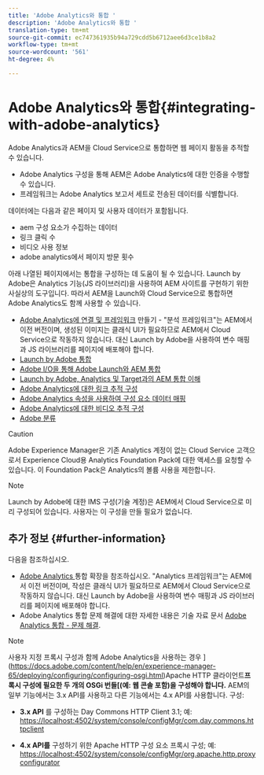 ```yaml
---
title: 'Adobe Analytics와 통합 '
description: 'Adobe Analytics와 통합 '
translation-type: tm+mt
source-git-commit: ec747361935b94a729cdd5b6712aee6d3ce1b8a2
workflow-type: tm+mt
source-wordcount: '561'
ht-degree: 4%

---
```



# Adobe Analytics와 통합{#integrating-with-adobe-analytics}

Adobe Analytics과 AEM을 Cloud Service으로 통합하면 웹 페이지 활동을 추적할 수 있습니다.

* Adobe Analytics 구성을 통해 AEM은 Adobe Analytics에 대한 인증을 수행할 수 있습니다.
* 프레임워크는 Adobe Analytics 보고서 세트로 전송된 데이터를 식별합니다.

데이터에는 다음과 같은 페이지 및 사용자 데이터가 포함됩니다.

* aem 구성 요소가 수집하는 데이터
* 링크 클릭 수
* 비디오 사용 정보
* adobe analytics에서 페이지 방문 횟수

아래 나열된 페이지에서는 통합을 구성하는 데 도움이 될 수 있습니다. Launch by Adobe은 Analytics 기능(JS 라이브러리)을 사용하여 AEM 사이트를 구현하기 위한 사실상의 도구입니다. 따라서 AEM을 Launch와 Cloud Service으로 통합하면 Adobe Analytics도 함께 사용할 수 있습니다.

* [Adobe Analytics에 연결 및 프레임워크](https://docs.adobe.com/content/help/en/experience-manager-65/administering/integration/adobeanalytics-connect.html)  만들기 - &quot;분석 프레임워크&quot;는 AEM에서 이전 버전이며, 생성된 이미지는 클래식 UI가 필요하므로 AEM에서 Cloud Service으로 작동하지 않습니다. 대신 Launch by Adobe을 사용하여 변수 매핑과 JS 라이브러리를 페이지에 배포해야 합니다.
* [Launch by Adobe 통합](https://docs.adobe.com/content/help/en/experience-manager-learn/sites/integrations/adobe-launch-integration-tutorial-understand.html)
* [Adobe I/O을 통해 Adobe Launch와 AEM 통합](https://helpx.adobe.com/experience-manager/using/aem_launch_adobeio_integration.html)
* [Launch by Adobe, Analytics 및 Target과의 AEM 통합 이해](https://helpx.adobe.com/experience-manager/kt/integration/using/aem-launch-integration-tutorial-understand.html)
* [Adobe Analytics에 대한 링크 추적 구성](https://docs.adobe.com/content/help/en/experience-manager-65/administering/integration/adobeanalytics-link.html)
* [Adobe Analytics 속성을 사용하여 구성 요소 데이터 매핑](https://docs.adobe.com/content/help/en/experience-manager-65/administering/integration/adobeanalytics-mapping.html)
* [Adobe Analytics에 대한 비디오 추적 구성](https://docs.adobe.com/content/help/en/experience-manager-65/administering/integration/adobeanalytics-video.html)
* [Adobe 분류](https://docs.adobe.com/content/help/en/experience-manager-65/administering/integration/adobeanalytics-classifications.html)

>[!CAUTION]
>
>Adobe Experience Manager은 기존 Analytics 계정이 없는 Cloud Service 고객으로서 Experience Cloud용 Analytics Foundation Pack에 대한 액세스를 요청할 수 있습니다.  이 Foundation Pack은 Analytics의 볼륨 사용을 제한합니다.

>[!NOTE]
>
>Launch by Adobe에 대한 IMS 구성(기술 계정)은 AEM에서 Cloud Service으로 미리 구성되어 있습니다. 사용자는 이 구성을 만들 필요가 없습니다.

## 추가 정보 {#further-information}

다음을 참조하십시오.

* [Adobe Analytics ](https://docs.adobe.com/content/help/en/experience-manager-65/developing/extending-aem/extending-analytics/extending-analytics.html) 통합 확장을 참조하십시오. &quot;Analytics 프레임워크&quot;는 AEM에서 이전 버전이며, 작성은 클래식 UI가 필요하므로 AEM에서 Cloud Service으로 작동하지 않습니다. 대신 Launch by Adobe을 사용하여 변수 매핑과 JS 라이브러리를 페이지에 배포해야 합니다.
* Adobe Analytics 통합 문제 해결에 대한 자세한 내용은 기술 자료 문서 [Adobe Analytics 통합 - 문제 해결](https://helpx.adobe.com/experience-manager/kb/sitecatalystintegrationtroubleshooting.html).

>[!NOTE]
>
>사용자 지정 프록시 구성과 함께 Adobe Analytics을 사용하는 경우 ](https://docs.adobe.com/content/help/en/experience-manager-65/deploying/configuring/configuring-osgi.html)Apache HTTP 클라이언트&#x200B;**프록시 구성에 필요한 두 개의 OSGi 번들[(예: 웹 콘솔 포함)을 구성해야 합니다.** AEM의 일부 기능에서는 3.x API를 사용하고 다른 기능에서는 4.x API를 사용합니다. 구성:
>
>* **3.x API** 를 구성하는 Day Commons HTTP Client 3.1;
>  예: [https://localhost:4502/system/console/configMgr/com.day.commons.httpclient](https://localhost:4502/system/console/configMgr/com.day.commons.httpclient)
>
>* **4.x API를** 구성하기 위한 Apache HTTP 구성 요소 프록시 구성;
>  예: [https://localhost:4502/system/console/configMgr/org.apache.http.proxyconfigurator](https://localhost:4502/system/console/configMgr/org.apache.http.proxyconfigurator)
>


